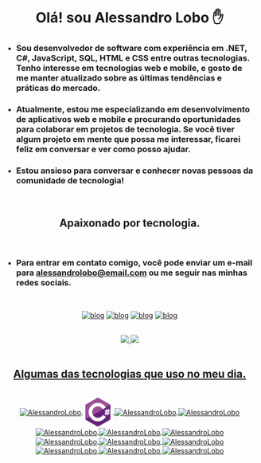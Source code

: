 <div align="center" style="display: inline_block">

# Olá! sou Alessandro Lobo ✋

</div>

- ### Sou desenvolvedor de software com experiência em .NET, C#, JavaScript, SQL, HTML e CSS entre outras tecnologias. Tenho interesse em tecnologias web e mobile, e gosto de me manter atualizado sobre as últimas tendências e práticas do mercado.

- ### Atualmente, estou me especializando em desenvolvimento de aplicativos web e mobile e procurando oportunidades para colaborar em projetos de tecnologia. Se você tiver algum projeto em mente que possa me interessar, ficarei feliz em conversar e ver como posso ajudar.

- ### Estou ansioso para conversar e conhecer novas pessoas da comunidade de tecnologia!

<br/>

<div align="center" style="display: inline_block">

## Apaixonado por tecnologia.

</div>

<br/>

- ### Para entrar em contato comigo, você pode enviar um e-mail para alessandrolobo@email.com ou me seguir nas minhas redes sociais.

<BR/>

<div align="center" style="display: inline_block">

[![blog](https://img.shields.io/badge/LinkedIn-0077B5?style=for-the-badge&logo=linkedin&logoColor=white)](https://www.linkedin.com/in/alessandrolobodev/)
[![blog](https://img.shields.io/badge/WhatsApp-25D366?style=for-the-badge&logo=whatsapp&logoColor=white)](https://wa.me/5516991844434)
[![blog](https://img.shields.io/badge/Instagram-E4405F?style=for-the-badge&logo=instagram&logoColor=white)](https://www.instagram.com/alessandro.dev/)
[![blog](https://img.shields.io/badge/Twitter-1DA1F2?style=for-the-badge&logo=twitter&logoColor=white)](https://twitter.com/Alessandro_lobo)

</div>

<br/>

<div align="center">
  <a href="https://github.com/alessandrolobo">
  <img height="180em" src="https://github-readme-stats.vercel.app/api?username=AlessandroLobo&show_icons=true&theme=dracula&include_all_commits=true&count_private=true"/>
  <img height="180em" src="https://github-readme-stats.vercel.app/api/top-langs/?username=AlessandroLobo&layout=compact&langs_count=7&theme=dracula"/>
</div>

<br/>

<div align="center" style="display: inline_block">

## Algumas das tecnologias que uso no meu dia.

</div>

<br/>

<div align="center" style="display: inline_block">
 <img align="center" alt="AlessandroLobo" height="60" width="60" src="https://cdn.jsdelivr.net/gh/devicons/devicon/icons/dotnetcore/dotnetcore-original.svg" />
 <img align="center" alt="AlessandroLobo" height="60" width="60" src="https://raw.githubusercontent.com/devicons/devicon/master/icons/csharp/csharp-original.svg">
 <img align="center" alt="AlessandroLobo" height="60" width="60" src="https://cdn.jsdelivr.net/gh/devicons/devicon/icons/javascript/javascript-original.svg">
 <img align="center" alt="AlessandroLobo" height="60" width="60"  src="https://cdn.jsdelivr.net/gh/devicons/devicon/icons/typescript/typescript-original.svg">
<img align="center" alt="AlessandroLobo" height="60" width="60" 
 src="https://cdn.jsdelivr.net/gh/devicons/devicon/icons/html5/html5-original.svg">
 <img align="center" alt="AlessandroLobo" height="60" width="60" 
src="https://cdn.jsdelivr.net/gh/devicons/devicon/icons/css3/css3-original.svg">
<img align="center" alt="AlessandroLobo" height="60" width="60" 
src="https://cdn.jsdelivr.net/gh/devicons/devicon/icons/react/react-original.svg">
<img align="center" alt="AlessandroLobo" height="60" width="60"
src="https://cdn.jsdelivr.net/gh/devicons/devicon/icons/nodejs/nodejs-original.svg">
<img align="center" alt="AlessandroLobo" height="60" width="60"
src="https://cdn.jsdelivr.net/gh/devicons/devicon/icons/bootstrap/bootstrap-original.svg">
<img align="center" alt="AlessandroLobo" height="60" width="60"
src="https://cdn.jsdelivr.net/gh/devicons/devicon/icons/tailwindcss/tailwindcss-plain.svg" >
<img align="center" alt="AlessandroLobo" height="60" width="60"
src="https://cdn.jsdelivr.net/gh/devicons/devicon/icons/mysql/mysql-original.svg">
<img align="center" alt="AlessandroLobo" height="60" width="60"
src="https://cdn.jsdelivr.net/gh/devicons/devicon/icons/sqlite/sqlite-original.svg" >
<img align="center" alt="AlessandroLobo" height="60" width="60"
src="https://cdn.jsdelivr.net/gh/devicons/devicon/icons/microsoftsqlserver/microsoftsqlserver-plain-wordmark.svg" >
           
<div/>
